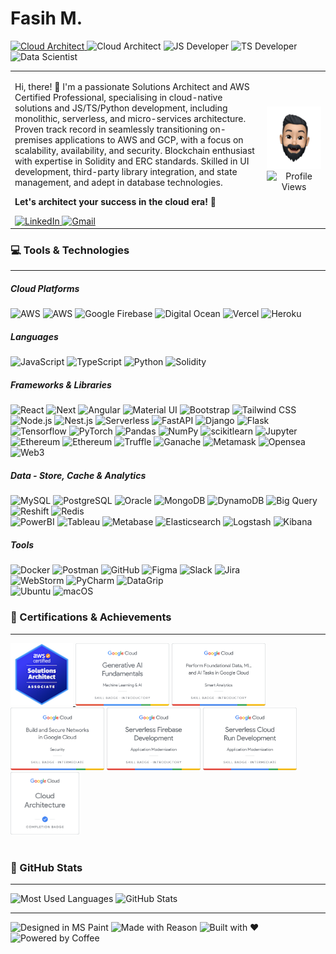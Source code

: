 <h1>Fasih M.</h1>

<p align="left">
<a href="https://www.credly.com/badges/67a71d7f-cd1e-4a5d-a36e-4e0c8b4b866e/public_url" target="_blank">
    <img src="https://img.shields.io/badge/AWS-Certified-3A3BF7" alt="Cloud Architect">
</a>

<img src="https://img.shields.io/badge/Cloud-Architect-FF9900" alt="Cloud Architect">
<img src="https://img.shields.io/badge/Dev-JavaScript-F0DB4F" alt="JS Developer">
<img src="https://img.shields.io/badge/Dev-TypeScript-3075C0" alt="TS Developer">
<img src="https://img.shields.io/badge/Data-Scientist-CE0B0C" alt="Data Scientist">
</p>

<table border="0">
  <tr>
    <td width="80%">
    <p>Hi, there! 👋 I'm a passionate Solutions Architect and AWS Certified Professional, specialising in cloud-native solutions and JS/TS/Python development, including monolithic, serverless, and micro-services architecture. Proven track record in seamlessly transitioning on-premises applications to AWS and GCP, with a focus on scalability, availability, and security. Blockchain enthusiast with expertise in Solidity and ERC standards. Skilled in UI development, third-party library integration, and state management, and adept in database technologies.</p>
    <p style="font-weight: bold">Let's architect your success in the cloud era! 🚀</p>
<a href="https://www.linkedin.com/in/fasih-malik/" target="_blank">
    <img src=" https://img.shields.io/badge/Connect%20on%20LinkedIn-196BC3?logo=linkedin" alt="LinkedIn"/>
</a>
<a href="mailto:fasihrehman.malik@gmail.com" target="_blank">
    <img src=" https://img.shields.io/badge/Drop%20an%20Email-FFF?logo=gmail" alt="Gmail"/>
</a> 
    </td>
    <td width="20%">
        <div align="center">
            <img src="./assets/img/me.png" height="100" width="auto" alt="Memoji">
            <br/>
            <img src="https://komarev.com/ghpvc/?username=DICOT4&abbreviated=true" height="20" alt="Profile Views">
        </div>
    </td>
  </tr>
</table>

<h3>💻 Tools & Technologies</h3>
<hr style="margin-top: 0">

<h5>Cloud Platforms</h5>
<img src="https://img.shields.io/badge/Amazon%20Web%20Services-FFF?logo=amazon-aws&logoColor=FF9900" alt="AWS">
<img src="https://img.shields.io/badge/Google%20Cloud%20Platform-FFF?logo=google-cloud" alt="AWS">
<img src="https://img.shields.io/badge/Google%20Firebase-FFF?logo=firebase" alt="Google Firebase">
<img src="https://img.shields.io/badge/Digital%20Ocean-FFF?logo=digitalocean" alt="Digital Ocean">
<img src="https://img.shields.io/badge/Vercel-FFF?logo=vercel&logoColor=black" alt="Vercel">
<img src="https://img.shields.io/badge/Heroku-FFF?logo=heroku&logoColor=purple" alt="Heroku">

<h5>Languages</h5>
<img src="https://img.shields.io/badge/JavaScript-FFF?logo=javascript" alt="JavaScript">
<img src="https://img.shields.io/badge/TypeScript-FFF?logo=typescript" alt="TypeScript">
<img src="https://img.shields.io/badge/Python-FFF?logo=python" alt="Python">
<img src="https://img.shields.io/badge/Solidity-FFF?logo=solidity&logoColor=black" alt="Solidity">

<h5>Frameworks & Libraries</h5>
<img src="https://img.shields.io/badge/React-FFF?logo=react" alt="React">
<img src="https://img.shields.io/badge/Next.js-FFF?logo=nextdotjs&logoColor=black" alt="Next">
<img src="https://img.shields.io/badge/Angular-FFF?logo=angular&logoColor=red" alt="Angular">
<img src="https://img.shields.io/badge/MaterialUI-FFF?logo=mui" alt="Material UI">
<img src="https://img.shields.io/badge/Bootstrap-FFF?logo=bootstrap" alt="Bootstrap">
<img src="https://img.shields.io/badge/Tailwind%20CSS-FFF?logo=tailwindcss" alt="Tailwind CSS">
<br/>
<img src="https://img.shields.io/badge/Node.js-FFF?logo=nodedotjs" alt="Node.js">
<img src="https://img.shields.io/badge/Nest.js-FFF?logo=nestjs&logoColor=red" alt="Nest.js">
<img src="https://img.shields.io/badge/Serverless-FFF?logo=serverless" alt="Serverless">
<img src="https://img.shields.io/badge/FastAPI-FFF?logo=fastapi" alt="FastAPI">
<img src="https://img.shields.io/badge/Django-FFF?logo=django&logoColor=0A2D1F" alt="Django">
<img src="https://img.shields.io/badge/Flask-FFF?logo=flask&logoColor=black" alt="Flask">
<br/>
<img src="https://img.shields.io/badge/Tensorflow-FFF?logo=tensorflow" alt="Tensorflow">
<img src="https://img.shields.io/badge/PyTorch-FFF?logo=pytorch" alt="PyTorch">
<img src="https://img.shields.io/badge/Pandas-FFF?logo=pandas&logoColor=170656" alt="Pandas">
<img src="https://img.shields.io/badge/NumPy-FFF?logo=numpy&logoColor=4AA6CA" alt="NumPy">
<img src="https://img.shields.io/badge/Scikit%20Learn-FFF?logo=scikitlearn" alt="scikitlearn">
<img src="https://img.shields.io/badge/Jupyter-FFF?logo=jupyter" alt="Jupyter">
<br/>
<img src="https://img.shields.io/badge/Ethereum-FFF?logo=ethereum&logoColor=black" alt="Ethereum">
<img src="https://img.shields.io/badge/Binance-FFF?logo=binance" alt="Ethereum">
<img src="https://img.shields.io/badge/Truffle-FFF?logo=truffle" alt="Truffle">
<img src="https://img.shields.io/badge/Ganache-FFF?logo=ganache" alt="Ganache">
<img src="https://img.shields.io/badge/Metamask-FFF?logo=metamask" alt="Metamask">
<img src="https://img.shields.io/badge/Opensea-FFF?logo=opensea" alt="Opensea">
<img src="https://img.shields.io/badge/Web3-FFF?logo=web3dotjs" alt="Web3">

<h5>Data - Store, Cache & Analytics</h5>
<img src="https://img.shields.io/badge/MySQL-FFF?logo=mysql" alt="MySQL">
<img src="https://img.shields.io/badge/PostgreSQL-FFF?logo=postgresql" alt="PostgreSQL">
<img src="https://img.shields.io/badge/Oracle-FFF?logo=oracle&logoColor=red" alt="Oracle">
<img src="https://img.shields.io/badge/MongoDB-FFF?logo=mongodb" alt="MongoDB">
<img src="https://img.shields.io/badge/DynamoDB-FFF?logo=amazondynamodb&logoColor=2C6EB3" alt="DynamoDB">
<img src="https://img.shields.io/badge/Big Query-FFF?logo=googlebigquery" alt="Big Query">
<img src="https://img.shields.io/badge/Redshift-FFF?logo=amazonredshift" alt="Reshift">
<img src="https://img.shields.io/badge/Redis-FFF?logo=redis" alt="Redis">
<br/>
<img src="https://img.shields.io/badge/PowerBI-FFF?logo=powerbi" alt="PowerBI">
<img src="https://img.shields.io/badge/Tableau-FFF?logo=tableau" alt="Tableau">
<img src="https://img.shields.io/badge/Metabase-FFF?logo=metabase" alt="Metabase">
<img src="https://img.shields.io/badge/Elasticsearch-FFF?logo=elasticsearch&logoColor=black" alt="Elasticsearch">
<img src="https://img.shields.io/badge/Logstash-FFF?logo=logstash&logoColor=black" alt="Logstash">
<img src="https://img.shields.io/badge/Kibana-FFF?logo=kibana&logoColor=black" alt="Kibana">

<h5>Tools</h5>
<img src="https://img.shields.io/badge/Docker-FFF?logo=docker" alt="Docker">
<img src="https://img.shields.io/badge/Postman-FFF?logo=postman" alt="Postman">
<img src="https://img.shields.io/badge/GitHub-FFF?logo=github&logoColor=black" alt="GitHub">
<img src="https://img.shields.io/badge/Figma-FFF?logo=figma" alt="Figma">
<img src="https://img.shields.io/badge/Slack-FFF?logo=slack&logoColor=black" alt="Slack">
<img src="https://img.shields.io/badge/Jira-FFF?logo=jira&logoColor=2480F8" alt="Jira">
<br/>
<img src="https://img.shields.io/badge/WebStorm-FFF?logo=webstorm&logoColor=black" alt="WebStorm">
<img src="https://img.shields.io/badge/PyCharm-FFF?logo=pycharm&logoColor=black" alt="PyCharm">
<img src="https://img.shields.io/badge/DataGrip-FFF?logo=datagrip&logoColor=black" alt="DataGrip">
<br/>
<img src="https://img.shields.io/badge/Ubuntu-FFF?logo=ubuntu&logoColor=black" alt="Ubuntu">
<img src="https://img.shields.io/badge/macOS-FFF?logo=macos&logoColor=black" alt="macOS">

[//]: # (<h3>🎓 Education</h3>)

[//]: # (<hr style="margin-top: 0">)

[//]: # (<img src="https://img.shields.io/badge/Bachelors-Software%20Engineering-FFF" alt="BS">)

[//]: # (<img src="https://img.shields.io/badge/Masters-Artificial%20Intelligence-FFF" alt="MSc">)

<h3>📃 Certifications & Achievements</h3>
<hr style="margin-top: 0">
<a href="https://www.credly.com/badges/67a71d7f-cd1e-4a5d-a36e-4e0c8b4b866e/public_url" target="_blank">
    <img src="./assets/img/aws-certified-solutions-architect-associate.png" height="100" alt="AWS Certified - Solutions Architect Associate">
</a>
<img src="./assets/img/google1.png" height="100" alt="Generative AI Fundamentals">
<img src="./assets/img/google2.png" height="100" alt="Data, ML, and AI Tasks">
<img src="./assets/img/google6.png" height="100" alt="Networks in Google Cloud">
<img src="./assets/img/google4.png" height="100" alt="Serverless Firebase Development">
<img src="./assets/img/google5.png" height="100" alt="Serverless Cloud Run Development">
<img src="./assets/img/google3.png" height="100" alt="Cloud Architecture">

<br/>
<br/>

<h3>👾 GitHub Stats</h3>
<hr style="margin-top: 0">
<img height="200" src="https://github-readme-stats.vercel.app/api/top-langs/?username=DICOT4&layout=compact&hide=c%23,CSS,SCSS,ASP,Objective-C" alt="Most Used Languages" />
<img height="200" src="https://github-readme-stats-ebon-seven-19.vercel.app/api?username=DICOT4&show_icons=true&hide=stars&locale=en&rank_icon=github" alt="GitHub Stats">

<hr/>
<img src="https://forthebadge.com/images/badges/designed-in-ms-paint.svg" alt="Designed in MS Paint">
<img src="https://forthebadge.com/images/badges/made-with-reason.svg" alt="Made with Reason">
<img src="https://forthebadge.com/images/badges/built-with-love.svg" alt="Built with ❤️">
<img src="https://forthebadge.com/images/badges/powered-by-coffee.svg" alt="Powered by Coffee">
